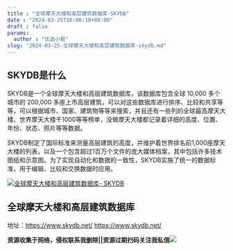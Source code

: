 ```yaml
---
title : "全球摩天大楼和高层建筑数据库-SKYDB"
date : "2024-03-25T16:06:18+08:00"
draft : false
params:
  author : "优选小报"
slug: "2024-03-25-全球摩天大楼和高层建筑数据库-skydb.md"
---
```


## SKYDB是什么

SKYDB是一个全球摩天大楼和高层建筑数据库，该数据库包含全球 10,000 多个城市的 200,000
多座上市高层建筑，可以对这些数据库进行排序、比较和共享等等，可以根据城市、国家、建筑物等等来搜索，并且还有一些列的全球最高摩天大楼、世界摩天大楼千1000等等榜单，没做摩天大楼都记录着详细的高度、位置、年份、状态、照片等等数据。

SKYDB制定了国际标准来测量高层建筑的高度，并维护着世界排名前1,000座摩天大楼的列表，以及一个包含超过1百万个文件的庞大媒体档案，其中包括许多技术图纸和示意图。为了实现自动化和数据的一致性，SKYDB实施了统一的数据标准，用于编辑、比较和交换数据时应用。

[![全球摩天大楼和高层建筑数据库-
SKYDB](//img7-1.zhekoulieshou.com/mmbiz_jpg/iaHBVewvSIbAjcr9g6TlCXSfiaDqkbzuEzsFViapKK1bd3ABNnsIw8WYAB21WB6FEGuVv7HtOicgPk4VOYnpPVb5yA/0)](//img7-1.zhekoulieshou.com/mmbiz_jpg/iaHBVewvSIbAjcr9g6TlCXSfiaDqkbzuEzsFViapKK1bd3ABNnsIw8WYAB21WB6FEGuVv7HtOicgPk4VOYnpPVb5yA/0)

## 全球摩天大楼和高层建筑数据库

地址：https://www.skydb.net/ https://www.skydb.net/

**资源收集于网络，侵权联系我删除||资源过期扫码关注我私信**![](//img7-1.zhekoulieshou.com/mmbiz_jpg/iaHBVewvSIbAjcr9g6TlCXSfiaDqkbzuEzp207hVzPqT4YGQOAazQ1KNHCeACbia5Lzq4Ckwibe48iar1q7lgVP1o3w/640?wx_fmt=jpeg&from=appmsg)


